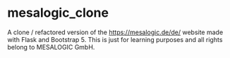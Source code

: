 # mesalogic_clone

A clone / refactored version of the https://mesalogic.de/de/ website made with Flask and Bootstrap 5.
This is just for learning purposes and all rights belong to MESALOGIC GmbH.
